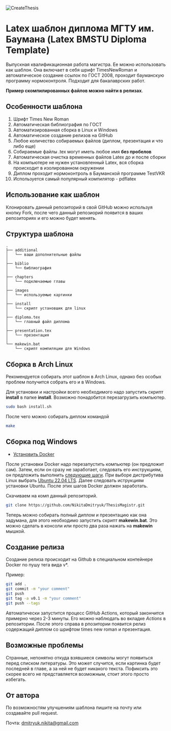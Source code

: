![CreateThesis](https://github.com/NikitaDmitryuk/ThesisMagistr/actions/workflows/main.yml/badge.svg)

# Latex шаблон диплома МГТУ им. Баумана (Latex BMSTU Diploma Template)

Выпускная квалификационная работа магистра. Ее можно использовать как шаблон. Она включает в себя шрифт TimesNewRoman и автоматическое создание ссылок по ГОСТ 2008, проходит бауманскую программу нормоконтроля. Подходит для бакалаврских работ.

**Пример скомпилированных файлов можно найти в релизах**.

## Особенности шаблона

1. Шрифт Times New Roman
2. Автоматическая библиография по ГОСТ
3. Автоматизированная сборка в Linux и Windows
4. Автоматическое создание релизов на GitHub
5. Любое количество собираемых файлов (диплом, презентация и что либо еще)
6. Собираемые файлы .tex могут иметь любое имя **без пробелов**
7. Автоматическая очистка временных файлов Latex до и после сборки
8. На компьютере не нужен установленный Latex, вся сборка происходит в изолированном окружении
9. Диплом проходит нормоконтроль в Бауманской программе TestVKR
10. Используется самый популярный компилятор - pdflatex

## Использование как шаблон

Клонировать данный репозиторий в свой GitHub можно используя кнопку Fork, после чего данный репозиорий появится в ваших репозиториях и его можно будет менять.

## Структура шаблона

```
.
├── additional
│   └── ваши дополнительные файлы
│
├── biblio
│   └── библиография
│
├── chapters
│   └── подключаемые главы
│
├── images
│   └── используемые картинки
│
├── install
│   └── скрипт установшик для linux
│
├── diploma.tex
│   └── главный файл диплома
│
├── presentation.tex
│   └── презентация
│
└── makewin.bat
    └── скрипт компиляции для Windows
```

## Сборка в Arch Linux

Рекомендуется собирать этот шаблон в Arch Linux, однако без особых проблем получится собрать его и в Windows.

Для установки и настройки всего необходимого надо запустить скрипт **install** в папке **install**. Возможно понадобится перезагрузить компьютер.

```bash
sudo bash install.sh
```

После чего можно собирать диплом командой

```bash
make
```

## Сборка под Windows

- [Установить Docker](https://docs.docker.com/desktop/install/windows-install/)

После установки Docker надо перезапустить компьютер (он предложит сам).
Затем, если он сразу не заработает, следовать его инструкциям, он предложить выполнить [следующие шаги](https://docs.microsoft.com/ru-ru/windows/wsl/install-manual#step-4---download-the-linux-kernel-update-package).
При выборе дистрибутива Linux выбрать [Ubuntu 22.04 LTS](https://www.microsoft.com/store/apps/9PN20MSR04DW).
Далее следовать иструкциям установки Ubuntu.
После этих шагов Docker должен заработать.

Скачиваем на комп данный репозиторий.

```bash
git clone https://github.com/NikitaDmitryuk/ThesisMagistr.git
```

Теперь можно собирать полный диплом и презентацию как она задумана, для этого необходимо запустить скрипт **makewin.bat**. Это можно сделать в консоли или просто два раза нажать на **makewin** мышкой.

## Создание релиза

Создание релиза происходит на Github в специальном контейнере Docker по пушу тега вида v*. 

Пример:

```bash
git add .
git commit -m "your comment"
git push
git tag -a v0.1 -m "your comment"
git push --tags
```

Автоматически запустится процесс GitHub Actions, который закончится примерно через 2-3 минуты. Его можно наблюдать во вкладке *Actions* в репозитории. 
После этого справа в рпозитории появится релиз содержащий диплом со шрифтом times new roman и презентация.

## Возможные проблемы

Странные, непонятно откуда взявшиеся символы могут появиться перед списком литературы. Это может случится, если картинка будет последней в главе, а за ней не будет никакого текста. Пофиксить это скорее всего не представляется возможным, стоит этого просто избегать.

## От автора

По возможностям улучшениям шаблона пишите на почту или создавайте pull request.

Почта: [dmitryuk.nikita@gmail.com](dmitryuk.nikita@gmail.com)
